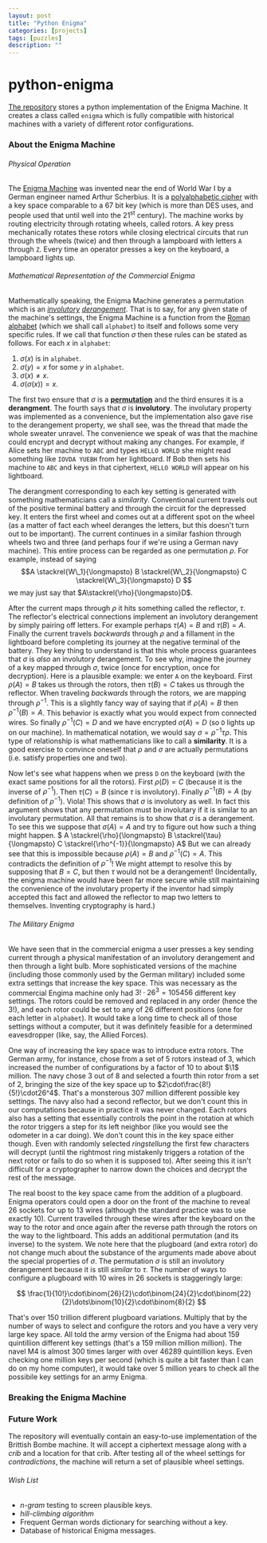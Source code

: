 ```yaml
---
layout: post
title: "Python Enigma"
categories: [projects]
tags: [puzzles]
description: ""
---
```


# python-enigma
[The repository](github.io/aylvisaker/python-enigma) stores a python implementation of the Enigma Machine. It creates a class called `enigma` which is fully compatible with historical machines with a variety of different rotor configurations.

### About the Enigma Machine
###### Physical Operation
The [Enigma Machine](wki.pe/Enigma_machine) was invented near the end of World War I by a German engineer named Arthur Scherbius. It is a [polyalphabetic cipher](wki.pe/Polyalphabetic_cipher) with a key space comparable to a $67$ bit key (which is more than DES uses, and people used that until well into the $21^\text{st}$ century). The machine works by routing electricity through rotating wheels, called rotors. A key press mechanically rotates these rotors while closing electrical circuits that run through the wheels (twice) and then through a lampboard with letters `A` through `Z`. Every time an operator presses a key on the keyboard, a lampboard lights up.

###### Mathematical Representation of the Commercial Enigma
Mathematically speaking, the Enigma Machine generates a permutation which is an *[involutory](wki.pe/Involution_(mathematics)) [derangement](wki.pe/Derangement)*. That is to say, for any given state of the machine's settings, the Enigma Machine is a function from the [Roman alphabet](Roman_alphabet) (which we shall call `alphabet`) to itself and follows some very specific rules. If we call that function $\sigma$ then these rules can be stated as follows. For each $x$ in `alphabet`:
1. $\sigma(x)$ is in `alphabet`.
2. $\sigma(y)=x$ for some $y$ in `alphabet`.
3. $\sigma(x)\neq x$.
4. $\sigma(\sigma(x)) = x$.

The first two ensure that $\sigma$ is a **[permutation](wki.pe/Permutation)** and the third ensures it is a **derangment**. The fourth says that $\sigma$ is **involutory**. The involutary property was implemented as a convenience, but the implementation also gave rise to the derangement property, we shall see, was the thread that made the whole sweater unravel. The convenience we speak of was that the machine could encrypt and decrypt without making any changes. For example, if Alice sets her machine to `ABC` and types `HELLO WORLD` she might read something like `IOVDA YUEBH` from her lightboard. If Bob then sets his machine to `ABC` and keys in that ciphertext, `HELLO WORLD` will appear on his lightboard.

The derangment corresponding to each key setting is generated with something mathematicians call a *similarity*. Conventional current travels out of the positive terminal battery and through the circuit for the depressed key. It enters the first wheel and comes out at a different spot on the wheel (as a matter of fact each wheel deranges the letters, but this doesn't turn out to be important). The current continues in a similar fashion through wheels two and three (and perhaps four if we're using a German navy machine). This entire process can be regarded as one permutation $\rho$. For example, instead of saying 
$$A \stackrel{W\_1}{\longmapsto} B \stackrel{W\_2}{\longmapsto} C \stackrel{W\_3}{\longmapsto} D $$
we may just say that $A\stackrel{\rho}{\longmapsto}D$.

After the current maps through $\rho$ it hits something called the reflector, $\tau$. The reflector's electrical connections implement an involutory derangement by simply pairing off letters. For example perhaps $\tau(A)=B$ and $\tau(B)=A$. Finally the current travels *backwards* through $\rho$ and a fillament in the lightboard before completing its journey at the negative terminal of the battery. They key thing to understand is that this whole process guarantees that $\sigma$ is *also* an involutory derangement. To see why, imagine the journey of a key mapped through $\sigma$, twice (once for encryption, once for decryption). Here is a plausible example: we enter `A` on the keyboard. First $\rho(A) = B$ takes us through the rotors, then $\tau(B)=C$ takes us through the reflector. When traveling *backwards* through the rotors, we are mapping through $\rho^{-1}$. This is a slightly fancy way of saying that if $\rho(A)=B$ then $\rho^{-1}(B)=A$. This behavior is exactly what you would expect from connected wires. So finally $\rho^{-1}(C)=D$ and we have encrypted $\sigma(A)=D$ (so `D` lights up on our machine). In mathematical notation, we would say $\sigma=\rho^{-1}\tau\rho$. This type of relationship is what mathematicians like to call a **similarity**. It is a good exercise to convince oneself that $\rho$ and $\sigma$ are actually permutations (i.e. satisfy properties one and two).

Now let's see what happens when we press `D` on the keyboard (with the exact same positions for all the rotors). First $\rho(D) = C$ (because it is the inverse of $\rho^{-1}$). Then $\tau(C )=B$ (since $\tau$ is involutory). Finally $\rho^{-1}(B)=A$ (by definition of $\rho^{-1}$). Viola! This shows that $\sigma$ is involutory as well. In fact this argument shows that any permutation must be involutary if it is similar to an involutary permutation. All that remains is to show that $\sigma$ is a derangement. To see this we suppose that $\sigma(A)=A$ and try to figure out how such a thing might happen.
$ A \stackrel{\rho}{\longmapsto} B \stackrel{\tau}{\longmapsto} C \stackrel{\rho^{-1}}{\longmapsto} A$
But we can already see that this is impossible because $\rho(A)=B$ and $\rho^{-1}(C )=A$. This contradicts the definition of $\rho^{-1}$! We might attempt to resolve this by supposing that $B=C$, but then $\tau$ would not be a derangement! (Incidentally, the enigma machine would have been far more secure while still maintaining the convenience of the involutary property if the inventor had simply accepted this fact and allowed the reflector to map two letters to themselves. Inventing cryptography is hard.)

###### The Military Enigma

We have seen that in the commercial enigma a user presses a key sending current through a physical manifestation of an involutory derangement and then through a light bulb. More sophisticated versions of the machine (including those commonly used by the German military) included some extra settings that increase the key space. This was necessary as the commercial Engima machine only had $3!\cdot 26^3 = 105456$ different key settings. The rotors could be removed and replaced in any order (hence the $3!$), and each rotor could be set to any of $26$ different positions (one for each letter in `alphabet`).  It would take a long time to check all of those settings without a computer, but it was definitely feasible for a determined eavesdropper (like, say, the Allied Forces).

One way of increasing the key space was to introduce extra rotors. The German army, for instance, chose from a set of $5$ rotors instead of $3$, which increased the number of configurations by a factor of $10$ to about $\1$ million. The navy chose $3$ out of $8$ and selected a fourth thin rotor from a set of $2$, bringing the size of the key space up to $2\cdot\frac{8!}{5!}\cdot26^4$. That's a monsterous $307$ million different possible key settings. The navy also had a second reflector, but we don't count this in our computations because in practice it was never changed. Each rotors also has a setting that essentially controls the point in the rotation at which the rotor triggers a step for its left neighbor (like you would see the odometer in a car doing). We don't count this in the key space either though. Even with randomly selected *ringstellung* the first few characters will decrypt (until the rightmost ring mistakenly triggers a rotation of the next rotor or fails to do so when it is supposed to). After seeing this it isn't difficult for a cryptographer to narrow down the choices and decrypt the rest of the message.

The real boost to the key space came from the addition of a plugboard. Enigma operators could open a door on the front of the machine to reveal $26$ sockets for up to $13$ wires (although the standard practice was to use exactly $10$). Current travelled through these wires after the keyboard on the way to the rotor and once again after the reverse path through the rotors on the way to the lightboard. This adds an additional permutation (and its inverse) to the system. We note here that the plugboard (and extra rotor) do not change much about the substance of the arguments made above about the special properties of $\sigma$. The permutation $\sigma$ is still an involutory derangement because it is still *similar* to $\tau$. The number of ways to configure a plugboard with $10$ wires in $26$ sockets is staggeringly large:

$$ \frac{1}{10!}\cdot\binom{26}{2}\cdot\binom{24}{2}\cdot\binom{22}{2}\dots\binom{10}{2}\cdot\binom{8}{2} $$

That's over $150$ trillion different plugboard variations. Multiply that by the number of ways to select and configure the rotors and you have a very very large key space.  All told the army version of the Enigma had about $159$ quintillion different key settings (that's a $159$ million million million). The navel M4 is almost $300$ times larger with over $46289$ quintillion keys. Even checking one million keys per second (which is quite a bit faster than I can do on my home computer), it would take over $5$ million years to check all the possibile key settings for an army Enigma.

### Breaking the Enigma Machine

### Future Work
The repository will eventually contain an easy-to-use implementation of the Brittish Bombe machine. It will accept a ciphertext message along with a *crib* and a location for that crib. After testing all of the wheel settings for *contradictions*, the machine will return a set of plausible wheel settings.

###### Wish List
* *n-gram* testing to screen plausible keys.
* *hill-climbing algorithm*
* Frequent German words dictionary for searching without a key.
* Database of historical Enigma messages.
